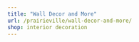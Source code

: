 ```yaml
---
title: "Wall Decor and More"
url: /prairieville/wall-decor-and-more/
shop: interior decoration
---
```


